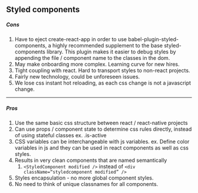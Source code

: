## Styled components

##### Cons

1. Have to eject create-react-app in order to use  babel-plugin-styled-components, a highly recommended supplement to the base styled-components library. This plugin makes it easier to debug styles by appending the file / component name to the classes in the dom.
2. May make onboarding more complex. Learning curve for new hires.
3. Tight coupling with react. Hard to transport styles to non-react projects.
4. Fairly new technology, could be unforeseen issues.
5. We lose css instant hot reloading, as each css change is not a javascript change.

---

##### Pros

1. Use the same basic css structure between react / react-native projects
2. Can use props / component state to determine css rules directly, instead of using stateful classes ex. .is-active
3. CSS variables can be interchangeable with js variables. ex. Define color variables in js and they can be used in react components as well as css styles.
4. Results in very clean components that are named semantically 
    1. `<StyledComponent modified />` instead of `<div className=“styledcomponent modified” />`
5. Styles encapsulation - no more global component styles.
6. No need to think of unique classnames for all components.
